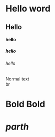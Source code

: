 <!--Headling-->

# Hello word

## Hello

#### hello

##### hello

###### hello

Normal text  
br

# **Bold** **Bold**

# _parth_

<!---->
